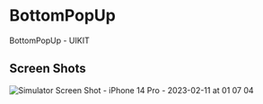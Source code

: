 # BottomPopUp
BottomPopUp - UIKIT 

## Screen Shots
![Simulator Screen Shot - iPhone 14 Pro - 2023-02-11 at 01 07 04](https://user-images.githubusercontent.com/117483832/218219275-fb91b17a-35eb-4a16-b08f-d8c11c401a7e.png)
